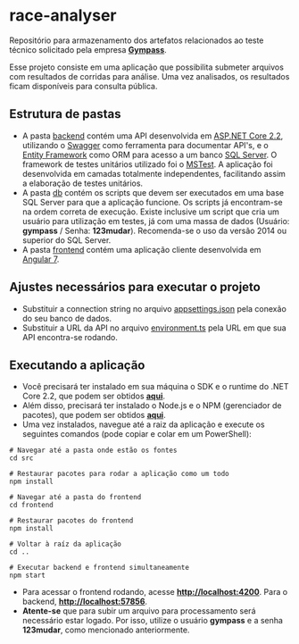 # race-analyser
Repositório para armazenamento dos artefatos relacionados ao teste técnico solicitado pela empresa [**Gympass**](https://www.gympass.com).

Esse projeto consiste em uma aplicação que possibilita submeter arquivos com resultados de corridas para análise. Uma vez analisados, os resultados ficam disponíveis para consulta pública.

## Estrutura de pastas
- A pasta [backend](./src/backend) contém uma API desenvolvida em [ASP.NET Core 2.2](https://docs.microsoft.com/pt-br/aspnet/core/?view=aspnetcore-2.2), utilizando o [Swagger](https://swagger.io/) como ferramenta para documentar API's, e o [Entity Framework](https://docs.microsoft.com/pt-br/ef/core/) como ORM para acesso a um banco [SQL Server](https://docs.microsoft.com/pt-br/sql/sql-server/sql-server-technical-documentation?view=sql-server-2017). O framework de testes unitários utilizado foi o [MSTest](https://docs.microsoft.com/pt-br/dotnet/core/testing/unit-testing-with-mstest). A aplicação foi desenvolvida em camadas totalmente independentes, facilitando assim a elaboração de testes unitários.
- A pasta [db](./src/database) contém os scripts que devem ser executados em uma base SQL Server para que a aplicação funcione. Os scripts já encontram-se na ordem correta de execução. Existe inclusive um script que cria um usuário para utilização em testes, já com uma massa de dados (Usuário: **gympass** / Senha: **123mudar**). Recomenda-se o uso da versão 2014 ou superior do SQL Server.
- A pasta [frontend](./src/frontend) contém uma aplicação cliente desenvolvida em [Angular 7](https://angular.io/).

## Ajustes necessários para executar o projeto
- Substituir a connection string no arquivo [appsettings.json](.src/backend/Yagohf.Gympass.RaceAnalyser.Api/appsettings.json) pela conexão do seu banco de dados.
- Substituir a URL da API no arquivo [environment.ts](./src/frontend/src/environments/environment.ts) pela URL em que sua API encontra-se rodando.

## Executando a aplicação
- Você precisará ter instalado em sua máquina o SDK e o runtime do .NET Core 2.2, que podem ser obtidos [**aqui**](https://dotnet.microsoft.com/download/dotnet-core/2.2).
- Além disso, precisará ter instalado o Node.js e o NPM (gerenciador de pacotes), que podem ser obtidos [**aqui**](https://nodejs.org/en/).
- Uma vez instalados, navegue até a raiz da aplicação e execute os seguintes comandos (pode copiar e colar em um PowerShell):

```
# Navegar até a pasta onde estão os fontes
cd src

# Restaurar pacotes para rodar a aplicação como um todo
npm install

# Navegar até a pasta do frontend
cd frontend

# Restaurar pacotes do frontend
npm install

# Voltar à raíz da aplicação
cd ..

# Executar backend e frontend simultaneamente
npm start
```
- Para acessar o frontend rodando, acesse [**http://localhost:4200**](http://localhost:4200). Para o backend, [**http://localhost:57856**](http://localhost:57856).
- **Atente-se** que para subir um arquivo para processamento será necessário estar logado. Por isso, utilize o usuário **gympass** e a senha **123mudar**, como mencionado anteriormente. 

